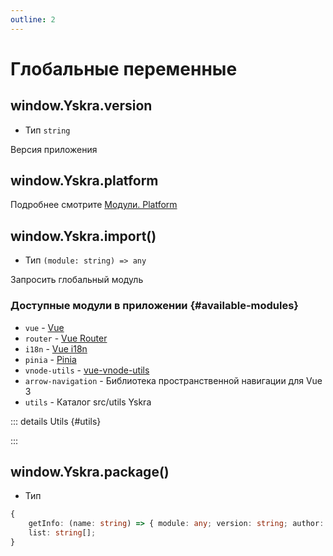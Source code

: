 ```yaml
---
outline: 2
---
```

# Глобальные переменные

## window.Yskra.version

- Тип `string`

Версия приложения

## window.Yskra.platform

Подробнее смотрите [Модули. Platform](./modules/platform.md)

## window.Yskra.import()

- Тип `(module: string) => any`

Запросить глобальный модуль


### Доступные модули в приложении {#available-modules}
   - `vue` - [Vue](https://ru.vuejs.org/api/)
   - `router` - [Vue Router](https://vue-router-ru.netlify.app/api/)
   - `i18n` - [Vue i18n](https://vue-i18n.intlify.dev/api/general.html/)
   - `pinia` - [Pinia](https://pinia-ru.netlify.app/api/modules/pinia.html#%D0%A4%D1%83%D0%BD%D0%BA%D1%86%D0%B8%D0%B8)
   - `vnode-utils` - [vue-vnode-utils](https://skirtles-code.github.io/vue-vnode-utils/)
   - `arrow-navigation` - Библиотека пространственной навигации для Vue 3
   - `utils` - Каталог src/utils Yskra

::: details Utils {#utils}
<!--@include: ./utils.md{3,}-->
:::


## window.Yskra.package()

- Тип 
```typescript
{ 
    getInfo: (name: string) => { module: any; version: string; author: string };
    list: string[]; 
}
```
